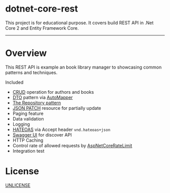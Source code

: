 # dotnet-core-rest 

This project is for educational purpose. It covers build REST API in .Net Core 2 and Entity Framework Core.

___

# Overview

This REST API is example an book library manager to showcasing common patterns and techniques.

Included
- [CRUD](https://en.wikipedia.org/wiki/Create,_read,_update_and_delete) operation for authors and books
- [DTO](https://en.wikipedia.org/wiki/Data_transfer_object) pattern via [AutoMapper](http://automapper.org/)
- [The Repository pattern](https://msdn.microsoft.com/en-us/library/ff649690.aspx)
- [JSON PATCH](http://jsonpatch.com/) resource for partially update
- Paging feature
- Data validation
- Logging
- [HATEOAS](https://en.wikipedia.org/wiki/HATEOAS) via Accept header `vnd.hateoas+json`
- [Swagger UI](https://swagger.io/swagger-ui/) for discover API
- HTTP Caching
- Control rate of allowed requests by [AspNetCoreRateLimit](https://github.com/stefanprodan/AspNetCoreRateLimit)
- Integration test



# License
 [UNLICENSE](/LICENSE)